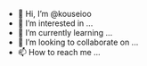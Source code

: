 - 👋 Hi, I’m @kouseioo
- 👀 I’m interested in ...
- 🌱 I’m currently learning ...
- 💞️ I’m looking to collaborate on ...
- 📫 How to reach me ...

<!---
kouseioo/kouseioo is a ✨ special ✨ repository because its `README.md` (this file) appears on your GitHub profile.
You can click the Preview link to take a look at your changes.
--->
